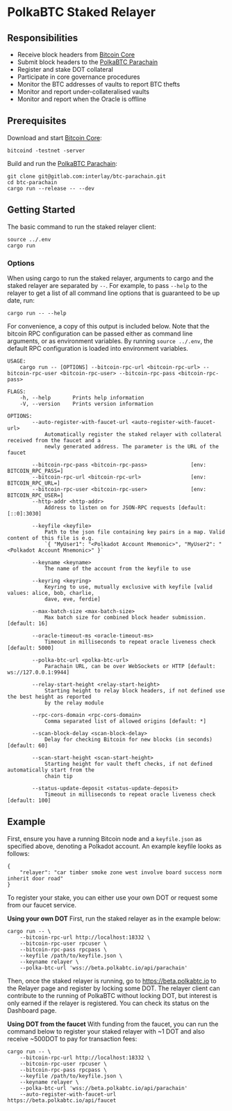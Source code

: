 # PolkaBTC Staked Relayer

## Responsibilities

- Receive block headers from [Bitcoin Core](https://github.com/bitcoin/bitcoin)
- Submit block headers to the [PolkaBTC Parachain](https://github.com/interlay/BTC-Parachain)
- Register and stake DOT collateral
- Participate in core governance procedures
- Monitor the BTC addresses of vaults to report BTC thefts
- Monitor and report under-collateralised vaults
- Monitor and report when the Oracle is offline

## Prerequisites

Download and start [Bitcoin Core](https://bitcoin.org/en/bitcoin-core/):

```
bitcoind -testnet -server
```

Build and run the [PolkaBTC Parachain](https://gitlab.com/interlay/btc-parachain):

```
git clone git@gitlab.com:interlay/btc-parachain.git
cd btc-parachain
cargo run --release -- --dev
```

## Getting Started

The basic command to run the staked relayer client:

```
source ../.env
cargo run
```

### Options

When using cargo to run the staked relayer, arguments to cargo and the staked relayer are separated by `--`. For example, to pass `--help` to the relayer to get a list of all command line options that is guaranteed to be up date, run:

```
cargo run -- --help
```

For convenience, a copy of this output is included below. Note that the bitcoin RPC configuration can be passed either as command line arguments, or as environment variables. By running `source ../.env`, the default RPC configuration is loaded into environment variables.

```
USAGE:
    cargo run -- [OPTIONS] --bitcoin-rpc-url <bitcoin-rpc-url> --bitcoin-rpc-user <bitcoin-rpc-user> --bitcoin-rpc-pass <bitcoin-rpc-pass>

FLAGS:
    -h, --help       Prints help information
    -V, --version    Prints version information

OPTIONS:
        --auto-register-with-faucet-url <auto-register-with-faucet-url>
            Automatically register the staked relayer with collateral received from the faucet and a
            newly generated address. The parameter is the URL of the faucet

        --bitcoin-rpc-pass <bitcoin-rpc-pass>              [env: BITCOIN_RPC_PASS=]
        --bitcoin-rpc-url <bitcoin-rpc-url>                [env: BITCOIN_RPC_URL=]
        --bitcoin-rpc-user <bitcoin-rpc-user>              [env: BITCOIN_RPC_USER=]
        --http-addr <http-addr>
            Address to listen on for JSON-RPC requests [default: [::0]:3030]

        --keyfile <keyfile>
            Path to the json file containing key pairs in a map. Valid content of this file is e.g.
            `{ "MyUser1": "<Polkadot Account Mnemonic>", "MyUser2": "<Polkadot Account Mnemonic>" }`

        --keyname <keyname>
            The name of the account from the keyfile to use

        --keyring <keyring>
            Keyring to use, mutually exclusive with keyfile [valid values: alice, bob, charlie,
            dave, eve, ferdie]

        --max-batch-size <max-batch-size>
            Max batch size for combined block header submission. [default: 16]

        --oracle-timeout-ms <oracle-timeout-ms>
            Timeout in milliseconds to repeat oracle liveness check [default: 5000]

        --polka-btc-url <polka-btc-url>
            Parachain URL, can be over WebSockets or HTTP [default: ws://127.0.0.1:9944]

        --relay-start-height <relay-start-height>
            Starting height to relay block headers, if not defined use the best height as reported
            by the relay module

        --rpc-cors-domain <rpc-cors-domain>
            Comma separated list of allowed origins [default: *]

        --scan-block-delay <scan-block-delay>
            Delay for checking Bitcoin for new blocks (in seconds) [default: 60]

        --scan-start-height <scan-start-height>
            Starting height for vault theft checks, if not defined automatically start from the
            chain tip

        --status-update-deposit <status-update-deposit>
            Timeout in milliseconds to repeat oracle liveness check [default: 100]
```

## Example

First, ensure you have a running Bitcoin node and a `keyfile.json` as specified above, denoting a Polkadot account. An example keyfile looks as follows:
```
{ 
    "relayer": "car timber smoke zone west involve board success norm inherit door road" 
}
```

To register your stake, you can either use your own DOT or request some from our faucet service.


**Using your own DOT**
First, run the staked relayer as in the example below:
```
cargo run -- \
    --bitcoin-rpc-url http://localhost:18332 \
    --bitcoin-rpc-user rpcuser \
    --bitcoin-rpc-pass rpcpass \
    --keyfile /path/to/keyfile.json \
    --keyname relayer \
    --polka-btc-url 'wss://beta.polkabtc.io/api/parachain'
```

Then, once the staked relayer is running, go to https://beta.polkabtc.io to the Relayer page and register by locking some DOT. The relayer client can contribute to the running of PolkaBTC without locking DOT, but interest is only earned if the relayer is registered. You can check its status on the Dashboard page.

**Using DOT from the faucet**
With funding from the faucet, you can run the command below to register your staked relayer with ~1 DOT and also receive ~500DOT to pay for transaction fees:
```
cargo run -- \
    --bitcoin-rpc-url http://localhost:18332 \
    --bitcoin-rpc-user rpcuser \
    --bitcoin-rpc-pass rpcpass \
    --keyfile /path/to/keyfile.json \
    --keyname relayer \
    --polka-btc-url 'wss://beta.polkabtc.io/api/parachain'
    --auto-register-with-faucet-url https://beta.polkabtc.io/api/faucet
```
